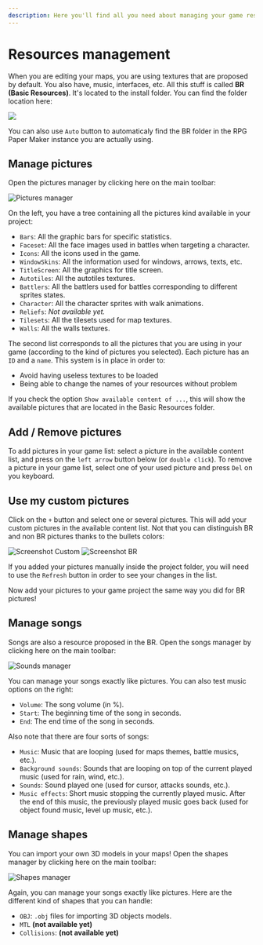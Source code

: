 ```yaml
---
description: Here you'll find all you need about managing your game resources.
---
```


# Resources management

When you are editing your maps, you are using textures that are proposed by default. You also have, music, interfaces, etc. All this stuff is called **BR \(Basic Resources\)**. It's located to the install folder. You can find the folder location here:

![](https://rpg-paper-maker.github.io/basics/img/br-location.png)

You can also use `Auto` button to automaticaly find the BR folder in the RPG Paper Maker instance you are actually using.

## Manage pictures <a id="manage-pictures"></a>

Open the pictures manager by clicking here on the main toolbar:

![Pictures manager](https://rpg-paper-maker.github.io/basics/img/pictures-manager.png)

On the left, you have a tree containing all the pictures kind available in your project:

* `Bars`: All the graphic bars for specific statistics.
* `Faceset`: All the face images used in battles when targeting a character.
* `Icons`: All the icons used in the game.
* `WindowSkins`: All the information used for windows, arrows, texts, etc.
* `TitleScreen`: All the graphics for title screen.
* `Autotiles`: All the autotiles textures.
* `Battlers`: All the battlers used for battles corresponding to different sprites states.
* `Character`: All the character sprites with walk animations.
* `Reliefs`: _Not available yet._
* `Tilesets`: All the tilesets used for map textures.
* `Walls`: All the walls textures.

The second list corresponds to all the pictures that you are using in your game \(according to the kind of pictures you selected\). Each picture has an `ID` and a `name`. This system is in place in order to:

* Avoid having useless textures to be loaded
* Being able to change the names of your resources without problem

If you check the option `Show available content of ...`, this will show the available pictures that are located in the Basic Resources folder.

## Add / Remove pictures <a id="add-remove-pictures"></a>

To add pictures in your game list: select a picture in the available content list, and press on the `left arrow` button below \(or `double click`\). To remove a picture in your game list, select one of your used picture and press `Del` on you keyboard.

## Use my custom pictures <a id="use-my-custom-pictures"></a>

Click on the `+` button and select one or several pictures. This will add your custom pictures in the available content list. Not that you can distinguish BR and non BR pictures thanks to the bullets colors:

![Screenshot](https://rpg-paper-maker.github.io/basics/img/point-r.png) Custom ![Screenshot](https://rpg-paper-maker.github.io/basics/img/point-b.png) BR

If you added your pictures manually inside the project folder, you will need to use the `Refresh` button in order to see your changes in the list.

Now add your pictures to your game project the same way you did for BR pictures!

## Manage songs <a id="manage-songs"></a>

Songs are also a resource proposed in the BR. Open the songs manager by clicking here on the main toolbar:

![Sounds manager](https://rpg-paper-maker.github.io/basics/img/songs-manager.png)

You can manage your songs exactly like pictures. You can also test music options on the right:

* `Volume`: The song volume \(in %\).
* `Start`: The beginning time of the song in seconds.
* `End`: The end time of the song in seconds.

Also note that there are four sorts of songs:

* `Music`: Music that are looping \(used for maps themes, battle musics, etc.\).
* `Background sounds`: Sounds that are looping on top of the current played music \(used for rain, wind, etc.\).
* `Sounds`: Sound played one \(used for cursor, attacks sounds, etc.\).
* `Music effects`: Short music stopping the currently played music. After the end of this music, the previously played music goes back \(used for object found music, level up music, etc.\).

## Manage shapes <a id="manage-shapes"></a>

You can import your own 3D models in your maps! Open the shapes manager by clicking here on the main toolbar:

![Shapes manager](https://rpg-paper-maker.github.io/basics/img/shapes-manager.png)

Again, you can manage your songs exactly like pictures. Here are the different kind of shapes that you can handle:

* `OBJ`: `.obj` files for importing 3D objects models.
* `MTL` **\(not available yet\)**
* `Collisions`: **\(not available yet\)**

